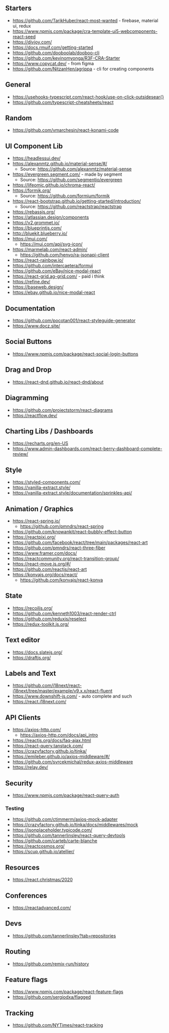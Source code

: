 

## Starters
* https://github.com/TarikHuber/react-most-wanted - firebase, material ui, redux
* https://www.npmjs.com/package/cra-template-ui5-webcomponents-react-seed
* https://divjoy.com/
* https://docs.rmuif.com/getting-started
* https://github.com/dooboolab/dooboo-cli
* https://github.com/kevinomyonga/R3F-CRA-Starter
* https://www.copycat.dev/ - from figma
* https://github.com/NitzanHen/agrippa - cli for creating components

## General
* https://usehooks-typescript.com/react-hook/use-on-click-outsidesear{}
* https://github.com/typescript-cheatsheets/react


## Random
* https://github.com/vmarchesin/react-konami-code



## UI Component Lib
* https://headlessui.dev/
* https://alexanmtz.github.io/material-sense/#/
    * Source: https://github.com/alexanmtz/material-sense
* https://evergreen.segment.com/ - made by segment
    * Source: https://github.com/segmentio/evergreen
* https://lifeomic.github.io/chroma-react/
* https://formik.org/
    * Source: https://github.com/formium/formik
* https://react-bootstrap.github.io/getting-started/introduction/
    * Source: https://github.com/reactstrap/reactstrap
* https://rebassjs.org/
* https://atlassian.design/components
* https://v2.grommet.io/
* https://blueprintjs.com/
* http://bluekit.blueberry.io/
* https://mui.com/ 
    * https://mui.com/api/svg-icon/
* https://marmelab.com/react-admin/ 
    * https://github.com/henvo/ra-jsonapi-client
* https://react-rainbow.io/
* https://github.com/intercaetera/formuj
* https://github.com/eBay/nice-modal-react
* https://react-grid.ag-grid.com/ - paid i think
* https://refine.dev/
* https://baseweb.design/
* https://ebay.github.io/nice-modal-react

## Documentation
* https://github.com/pocotan001/react-styleguide-generator 
* https://www.docz.site/

## Social Buttons
* https://www.npmjs.com/package/react-social-login-buttons

## Drag and Drop
* https://react-dnd.github.io/react-dnd/about

## Diagramming
* https://github.com/projectstorm/react-diagrams
* https://reactflow.dev/

## Charting Libs / Dashboards
* https://recharts.org/en-US
* https://www.admin-dashboards.com/react-berry-dashboard-complete-review/

## Style
* https://styled-components.com/
* https://vanilla-extract.style/
* https://vanilla-extract.style/documentation/sprinkles-api/

## Animation / Graphics
* https://react-spring.io/
    * https://github.com/pmndrs/react-spring
* https://github.com/knowankit/react-bubbly-effect-button
* https://reactpixi.org/
* https://github.com/facebook/react/tree/main/packages/react-art
* https://github.com/pmndrs/react-three-fiber
* https://www.framer.com/docs/
* https://reactcommunity.org/react-transition-group/
* https://react-move.js.org/#/
* https://github.com/reactjs/react-art
* https://konvajs.org/docs/react/
    * https://github.com/konvajs/react-konva

## State
* https://recoiljs.org/
* https://github.com/kenneth1003/react-render-ctrl
* https://github.com/reduxjs/reselect
* https://redux-toolkit.js.org/

## Text editor
* https://docs.slatejs.org/
* https://draftjs.org/


## Labels and Text
* https://github.com/i18next/react-i18next/tree/master/example/v9.x.x/react-fluent
* https://www.downshift-js.com/ - auto complete and such
* https://react.i18next.com/

## API Clients
* https://axios-http.com/
    * https://axios-http.com/docs/api_intro
* https://reactjs.org/docs/faq-ajax.html
* https://react-query.tanstack.com/
* https://crazyfactory.github.io/tinka/
* https://emileber.github.io/axios-middleware/#/
* https://github.com/svrcekmichal/redux-axios-middleware
* https://relay.dev/

## Security
* https://www.npmjs.com/package/react-query-auth

### Testing 
* https://github.com/ctimmerm/axios-mock-adapter
* https://crazyfactory.github.io/tinka/docs/middlewares/mock
* https://jsonplaceholder.typicode.com/
* https://github.com/tannerlinsley/react-query-devtools
* https://github.com/carteb/carte-blanche
* https://reactcosmos.org/
* https://scup.github.io/atellier/

## Resources
* https://react.christmas/2020

## Conferences 
* https://reactadvanced.com/

## Devs 
* https://github.com/tannerlinsley?tab=repositories

## Routing
* https://github.com/remix-run/history

## Feature flags
* https://www.npmjs.com/package/react-feature-flags
* https://github.com/sergiodxa/flagged

## Tracking
* https://github.com/NYTimes/react-tracking